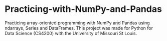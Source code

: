 # Practicing-with-NumPy-and-Pandas
Practicing array-oriented programming with NumPy and Pandas using ndarrays, Series and DataFrames. This project was made for Python for Data Science (CS4200) with the University of Missouri St Louis.
